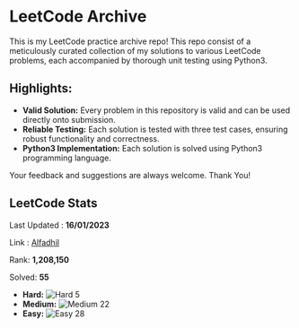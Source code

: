 # LeetCode Archive

This is my LeetCode practice archive repo! This repo consist of a meticulously curated collection of my solutions to various LeetCode problems, each accompanied by thorough unit testing using Python3.

## Highlights:

- **Valid Solution:** Every problem in this repository is valid and can be used directly onto submission.
- **Reliable Testing:** Each solution is tested with three test cases, ensuring robust functionality and correctness.
- **Python3 Implementation:** Each solution is solved using Python3 programming language.

Your feedback and suggestions are always welcome. Thank You!

## LeetCode Stats
Last Updated : **16/01/2023**

Link : [Alfadhil](https://leetcode.com/user8794XI/)

Rank: **1,208,150**

Solved: **55**

- **Hard:** ![Hard](https://via.placeholder.com/15/FF0000/000000?text=+) 5
- **Medium:** ![Medium](https://via.placeholder.com/15/FFD700/000000?text=+) 22
- **Easy:** ![Easy](https://via.placeholder.com/15/008000/000000?text=+) 28

